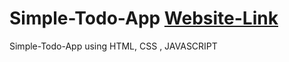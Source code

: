 # Simple-Todo-App  [Website-Link](https://simple-todo-app-self.vercel.app/)
Simple-Todo-App using HTML, CSS , JAVASCRIPT 

